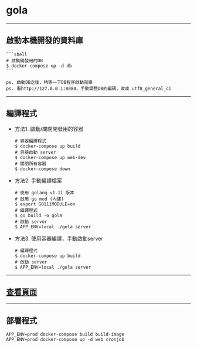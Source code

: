 # gola

---

## 啟動本機開發的資料庫

    ```shell
    # 啟動開發用的DB
    $ docker-compose up -d db
    ```

    ps. 啟動DB之後，稍等一下DB程序啟動完畢
    ps. 看http://127.0.0.1:8080，手動調整DB的編碼，改成 utf8_general_ci

---

## 編譯程式

- 方法1. 啟動/關閉開發用的容器

    ```shell
    # 容器編譯程式
    $ docker-compose up build
    # 容器啟動 server
    $ docker-compose up web-dev
    # 關閉所有容器
    $ docker-compose down
    ```

- 方法2. 手動編譯檔案

    ```shell
    # 使用 golang v1.11 版本
    # 啟用 go mod (內建)
    $ export GO111MODULE=on
    # 編譯程式
    $ go build -o gola
    # 啟動 server
    $ APP_ENV=local ./gola server
    ```

- 方法3. 使用容器編譯，手動啟動server

    ```shell
    # 編譯程式
    $ docker-compose up build
    # 啟動 server
    $ APP_ENV=local ./gola server
    ```

---

## [查看頁面](http://127.0.0.1:8000)

---

## 部署程式

```shell
APP_ENV=prod docker-compose build build-image
APP_ENV=prod docker-compose up -d web cronjob
```
